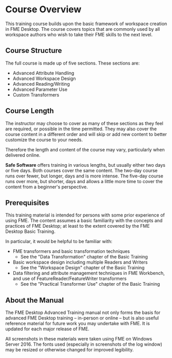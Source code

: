 # Course Overview #
This training course builds upon the basic framework of workspace creation in FME Desktop. The course covers topics that are commonly used by all workspace authors who wish to take their FME skills to the next level.


## Course Structure ##
The full course is made up of five sections. These sections are:

- Advanced Attribute Handling
- Advanced Workspace Design
- Advanced Reading/Writing
- Advanced Parameter Use
- Custom Transformers

## Course Length ##

The instructor may choose to cover as many of these sections as they feel are required, or possible in the time permitted. They may also cover the course content in a different order and will skip or add new content to better customize the course to your needs.

Therefore the length and content of the course may vary, particularly when delivered online.

**Safe Software** offers training in various lengths, but usually either two days or five days. Both courses cover the same content. The two-day course runs over fewer, but longer, days and is more intense. The five-day course runs over more, but shorter, days and allows a little more time to cover the content from a beginner's perspective.


## Prerequisites ##
This training material is intended for persons with some prior experience of using FME. The content assumes a basic familiarity with the concepts and practices of FME Desktop; at least to the extent covered by the FME Desktop Basic Training.

In particular, it would be helpful to be familiar with:

- FME transformers and basic transformation techniques
	- See the "Data Transformation" chapter of the Basic Training
- Basic workspace design including multiple Readers and Writers
	- See the "Workspace Design" chapter of the Basic Training
- Data filtering and attribute management techniques in FME Workbench, and use of FeatureReader/FeatureWriter transformers
	- See the "Practical Transformer Use" chapter of the Basic Training


## About the Manual ##
The FME Desktop Advanced Training manual not only forms the basis for advanced FME Desktop training – in-person or online – but is also useful reference material for future work you may undertake with FME. It is updated for each major release of FME.

All screenshots in these materials were taken using FME on Windows Server 2016. The fonts used (especially in screenshots of the log window) may be resized or otherwise changed for improved legibility.

